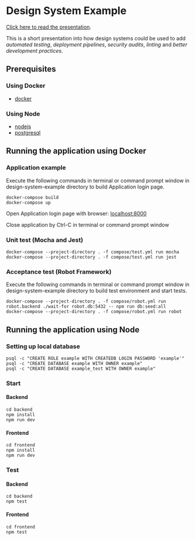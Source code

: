 # Design System Example

[Click here to read the presentation](design_system_presentation.pdf).

This is a short presentation into how design systems could be used to add *automated testing*, *deployment pipelines*, *security audits*, *linting* and *better development practices*.


## Prerequisites

### Using Docker

* [docker](https://docker.com)

### Using Node

* [nodejs](https://nodejs.org)
* [postgresql](https://www.postgresql.org/)

## Running the application using Docker

### Application example

  Execute the following commands in terminal or command prompt window in design-system-example directory to build Application login page.
    
    docker-compose build
    docker-compose up
    
  Open Application login page with browser: [localhost:8000](http://localhost:8000)

  Close application by Ctrl-C in terminal or command prompt window

### Unit test (Mocha and Jest)

    docker-compose --project-directory . -f compose/test.yml run mocha
    docker-compose --project-directory . -f compose/test.yml run jest

### Acceptance test (Robot Framework)

  Execute the following commands in terminal or command prompt window in design-system-example directory to build test environment and start tests. 

    docker-compose --project-directory . -f compose/robot.yml run robot.backend ./wait-for robot.db:5432 -- npm run db:seed:all
    docker-compose --project-directory . -f compose/robot.yml run robot

## Running the application using Node

### Setting up local database

    psql -c "CREATE ROLE example WITH CREATEDB LOGIN PASSWORD 'example'"
    psql -c "CREATE DATABASE example WITH OWNER example"
    psql -c "CREATE DATABASE example_test WITH OWNER example"

### Start

#### Backend

    cd backend
    npm install
    npm run dev

#### Frontend

    cd frontend
    npm install
    npm run dev

### Test

#### Backend

    cd backend
    npm test

#### Frontend

    cd frontend
    npm test
